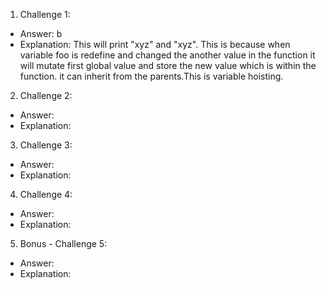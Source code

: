 1. Challenge 1:
  - Answer: b
  - Explanation: This will print "xyz" and "xyz". This is because when variable foo is redefine and changed the another value in the function it will mutate first global value and store the new value which is within the function. it can inherit from the parents.This is variable hoisting.


2. Challenge 2:
  - Answer:
  - Explanation:


3. Challenge 3:
  - Answer:
  - Explanation:


4. Challenge 4:
  - Answer:
  - Explanation:


5. Bonus - Challenge 5:
  - Answer:
  - Explanation:
